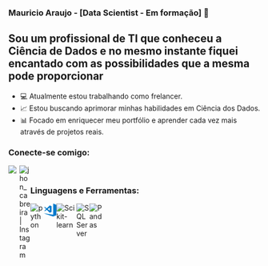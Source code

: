 ### Mauricio Araujo - [Data Scientist - Em formação] 👋

## Sou um profissional de TI que conheceu a Ciência de Dados e no mesmo instante fiquei encantado com as possibilidades que a mesma pode proporcionar

- 💻 Atualmente estou trabalhando como frelancer.
- 📈 Estou buscando aprimorar minhas habilidades em Ciência dos Dados.
- 📊 Focado em enriquecer meu portfólio e aprender cada vez mais através de projetos reais.

### Conecte-se comigo:

[<img align="left"  width="22px" src="https://cdn.jsdelivr.net/npm/simple-icons@3.4.0/icons/linkedin.svg" />](https://www.linkedin.com/in/mauricio-dos-santos-araujo-81a50816b)

[<img align="left" alt="jhon_cabreira | Instagram" width="22px" src="https://upload.wikimedia.org/wikipedia/commons/5/58/Instagram-Icon.png" />](https://www.instagram.com/mauricio.ds0/)



<br />

### Linguagens e Ferramentas:

<img align="left" alt="python" width="26px" src="https://cdn3.iconfinder.com/data/icons/logos-and-brands-adobe/512/267_Python-512.png" />

<img align="left" alt="visual studio code" width="26px" src="https://raw.githubusercontent.com/github/explore/80688e429a7d4ef2fca1e82350fe8e3517d3494d/topics/visual-studio-code/visual-studio-code.png" />

[<img align="left" alt="Scikit-learn" width="40px" src="https://upload.wikimedia.org/wikipedia/commons/0/05/Scikit_learn_logo_small.svg" />](https://scikit-learn.org/stable/)

<img align="left" alt="SQLServer" width="26px" src="https://img.icons8.com/color/48/000000/mysql-logo.png" />

<img align="left" alt="Pandas" width="26px" src="https://cdn.jsdelivr.net/npm/simple-icons@3.4.0/icons/pandas.svg" />

<br />
<br />






[linkedin]: https://www.linkedin.com/in/mauricio-dos-santos-araujo-81a50816b/
[instagram]: https://www.instagram.com/mauricio.ds0/
